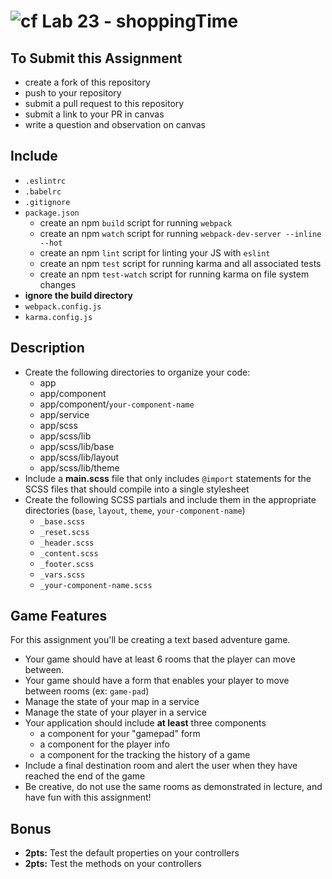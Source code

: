 ![cf](https://i.imgur.com/7v5ASc8.png) Lab 23 - shoppingTime
======

## To Submit this Assignment
  * create a fork of this repository
  * push to your repository
  * submit a pull request to this repository
  * submit a link to your PR in canvas
  * write a question and observation on canvas

## Include
  * `.eslintrc`
  * `.babelrc`
  * `.gitignore`
  * `package.json`
    * create an npm `build` script for running `webpack`
    * create an npm `watch` script for running `webpack-dev-server --inline --hot`
    * create an npm `lint` script for linting your JS with `eslint`
    * create an npm `test` script for running karma and all associated tests
    * create an npm `test-watch` script for running karma on file system changes
  * **ignore the build directory**
  * `webpack.config.js`
  * `karma.config.js`


## Description
  * Create the following directories to organize your code:
    * app
    * app/component
    * app/component/`your-component-name`
    * app/service
    * app/scss
    * app/scss/lib
    * app/scss/lib/base
    * app/scss/lib/layout
    * app/scss/lib/theme
  * Include a **main.scss** file that only includes `@import` statements for the SCSS files that should compile into a single stylesheet
  * Create the following SCSS partials and include them in the appropriate directories (`base`, `layout`, `theme`, `your-component-name`)
    * `_base.scss`
    * `_reset.scss`
    * `_header.scss`
    * `_content.scss`
    * `_footer.scss`
    * `_vars.scss`
    * `_your-component-name.scss`

## Game Features
For this assignment you'll be creating a text based adventure game.

  * Your game should have at least 6 rooms that the player can move between.
  * Your game should have a form that enables your player to move between rooms (ex: `game-pad`)
  * Manage the state of your map in a service
  * Manage the state of your player in a service
  * Your application should include **at least** three components
    * a component for your "gamepad" form
    * a component for the player info
    * a component for the tracking the history of a game
  * Include a final destination room and alert the user when they have reached the end of the game
  * Be creative, do not use the same rooms as demonstrated in lecture, and have fun with this assignment!

## Bonus
* **2pts:** Test the default properties on your controllers
* **2pts:** Test the methods on your controllers
